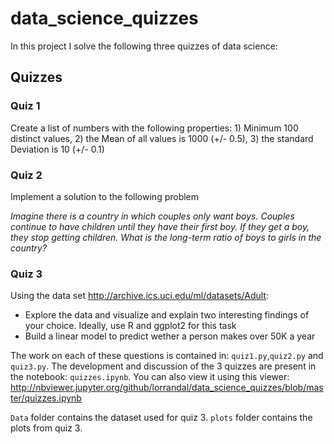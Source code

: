 # data_science_quizzes

In this project I solve the following three quizzes of data science:

## Quizzes
### Quiz 1
Create a list of numbers with the following properties: 1) Minimum 100 distinct values, 2) the Mean of all values is 1000 (+/- 0.5), 3) the standard Deviation is 10 (+/- 0.1)


### Quiz 2
Implement a solution to the following problem

_Imagine there is a country in which couples only want boys.
Couples continue to have children until they have their first boy. If they get a boy, they stop getting children.
What is the long-term ratio of boys to girls in the country?_
	
### Quiz 3
Using the data set http://archive.ics.uci.edu/ml/datasets/Adult:

- Explore the data and visualize and explain two interesting findings of your choice. Ideally, use R and ggplot2 for this task
- Build a linear model to predict wether a person makes over 50K a year


The work on each of these questions is contained in: ```quiz1.py```,```quiz2.py``` and ```quiz3.py```.
The development and discussion of the 3 quizzes are present in the notebook: ```quizzes.ipynb```.
You can also view it using this viewer: http://nbviewer.jupyter.org/github/lorrandal/data_science_quizzes/blob/master/quizzes.ipynb

```Data``` folder contains the dataset used for quiz 3. ```plots``` folder contains the plots from quiz 3.



